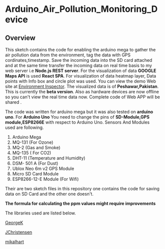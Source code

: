 # Arduino_Air_Pollution_Monitoring_Device

## Overview
This sketch contains the code for enabling the arduino mega to gather the air pollution
data from the environment, tag the data with GPS cordinates,timestamp. Save the incoming data into the SD card attached and at the
same time transfer the incoming data on real time basis to my web server i.e **Node.js REST server**. For the visualization of data 
**GOOGLE Maps API** is used  **React SPA**. For visualization of data heatmap layer, Data points with Info box and circle plot was used.
You can view the demo Web site at [Environment Inspector](https://ecinspect.herokuapp.com). The visualized data is of **Peshawar,Pakistan**.
This is currently the **beta version**. Also as  hardware devices are now offline so you can't view the real time data now.
Complete code of Web APP will be shared .

The code was written for arduino mega but it was also tested on __arduino uno__.
For __Arduino Uno__ You need to change the pins of __SD-Module,GPS module,ESP8266E__ with respect to Arduino Uno.
Sensors And Modules used are following.
1. Arduino Mega
2. MQ-131 (For Ozone)
3. MQ-2   (Gas and Smoke)
4. MQ-135 ( For CO2)
5. DHT-11 (Temperature and Humidity)
6. DSM- 501 A (For Dust)
6. Ublox Neo 6m v2 GPS Module
7. Micro SD Card Module
8. ESP8266-12-E Module (For Wifi)


Their are two sketch files in this repository one contains the code for saving data on SD Card and the other one doesn't.

**The formula for calculating the ppm values might require improvements**

The libraries used are listed below.

[GeorgeK](https://github.com/GeorgK/MQ135)

[JChristensen](https://github.com/JChristensen/Timer)

[mikalhart](https://github.com/mikalhart/TinyGPSPlus)
